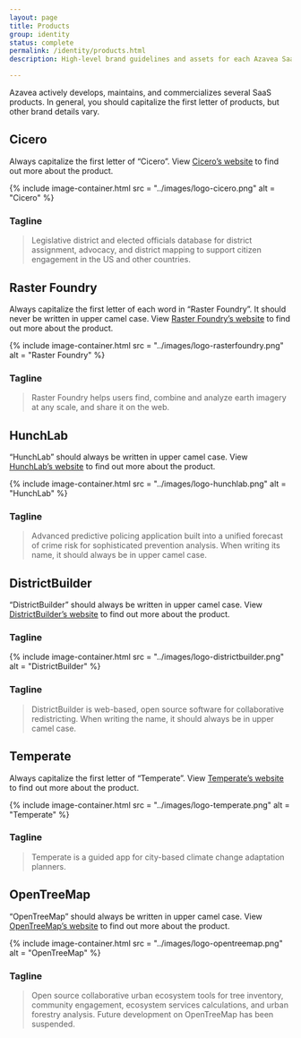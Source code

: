 ```yaml
---
layout: page
title: Products
group: identity
status: complete
permalink: /identity/products.html
description: High-level brand guidelines and assets for each Azavea SaaS product.

---
```

Azavea actively develops, maintains, and commercializes several SaaS products. In general, you should capitalize the first letter of products, but other brand details vary.

## Cicero
Always capitalize the first letter of “Cicero”. View [Cicero’s website](https://www.cicerodata.com/) to find out more about the product.

{% include image-container.html
  src =  "../images/logo-cicero.png"
  alt =  "Cicero"
%}

### Tagline
> Legislative district and elected officials database for district assignment, advocacy, and district mapping to support citizen engagement in the US and other countries.

## Raster Foundry
Always capitalize the first letter of each word in “Raster Foundry”. It should never be written in upper camel case. View [Raster Foundry’s website](https://www.rasterfoundry.com/) to find out more about the product.

{% include image-container.html
  src =  "../images/logo-rasterfoundry.png"
  alt =  "Raster Foundry"
%}

### Tagline
>Raster Foundry helps users find, combine and analyze earth imagery at any scale, and share it on the web.

## HunchLab
“HunchLab” should always be written in upper camel case. View [HunchLab’s website](https://www.hunchlab.com/) to find out more about the product.

{% include image-container.html
  src =  "../images/logo-hunchlab.png"
  alt =  "HunchLab"
%}

### Tagline
> Advanced predictive policing application built into a unified forecast of crime risk for sophisticated prevention analysis. When writing its name, it should always be in upper camel case.

## DistrictBuilder
“DistrictBuilder” should always be written in upper camel case. View [DistrictBuilder’s website](http://www.districtbuilder.org/) to find out more about the product.

### Tagline
{% include image-container.html
  src =  "../images/logo-districtbuilder.png"
  alt =  "DistrictBuilder"
%}

### Tagline
> DistrictBuilder is web-based, open source software for collaborative redistricting. When writing the name, it should always be in upper camel case.

## Temperate
Always capitalize the first letter of “Temperate”. View [Temperate’s website](https://www.temperate.io/) to find out more about the product.

{% include image-container.html
  src =  "../images/logo-temperate.png"
  alt =  "Temperate"
%}

### Tagline
> Temperate is a guided app for city-based climate change adaptation planners.

## OpenTreeMap
“OpenTreeMap” should always be written in upper camel case. View [OpenTreeMap’s website](https://www.opentreemap.org/) to find out more about the product.

{% include image-container.html
  src =  "../images/logo-opentreemap.png"
  alt =  "OpenTreeMap"
%}

### Tagline
> Open source collaborative urban ecosystem tools for tree inventory, community engagement, ecosystem services calculations, and urban forestry analysis. Future development on OpenTreeMap has been suspended.
